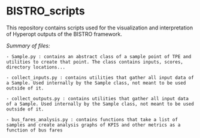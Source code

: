 # BISTRO_scripts

This repository contains scripts used for the visualization and interpretation of Hyperopt outputs of the BISTRO framework.

*Summary of files:*

	- Sample.py : contains an abstract class of a sample point of TPE and utilities to create that point. The class contains inputs, scores, directory locations...

	- collect_inputs.py : contains utilities that gather all input data of a Sample. Used internally by the Sample class, not meant to be used outside of it.

	- collect_outputs.py : contains utilities that gather all input data of a Sample. Used internally by the Sample class, not meant to be used outside of it.

	- bus_fares_analysis.py : contains functions that take a list of samples and create analysis graphs of KPIS and other metrics as a function of bus fares

